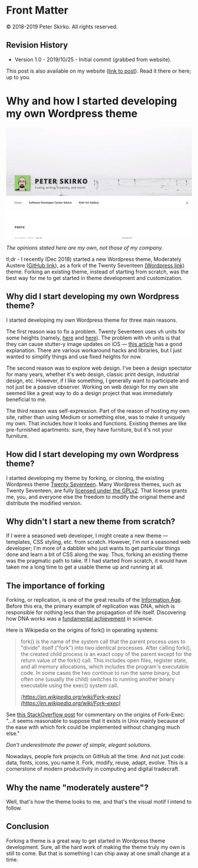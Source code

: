# Front Matter

© 2018-2019 Peter Skirko. All rights reserved.

## Revision History

* Version 1.0 - 2019/10/25 - Initial commit (grabbed from website).

This post is also available on my website ([link to
post](https://www.pskirko.com/2018/12/18/why-how-develop-wordpress-theme/)).
Read it there or here; up to you.

# Why and how I started developing my own Wordpress theme

![](https://raw.githubusercontent.com/pskirko/pskirko-website-writing/master/uploads/2019/10/website_top.jpg)

_The opinions stated here are my own, not those of my company._

tl;dr - I recently (Dec 2018) started a new Wordpress theme, Moderately Austere
([GitHub link](https://github.com/pskirko/moderatelyaustere)), as a fork of the
Twenty Seventeen [(Wordpress
link)](https://wordpress.org/themes/twentyseventeen/) theme. Forking an existing
theme, instead of starting from scratch, was the best way for me to get started
in theme development and customization.

## Why did I start developing my own Wordpress theme?

I started developing my own Wordpress theme for three main reasons.

The first reason was to fix a problem. Twenty Seventeen uses vh units for some
heights (namely,
[here](https://github.com/WordPress/twentyseventeen/blob/master/style.css#L1621)
and
[here](https://github.com/WordPress/twentyseventeen/blob/master/style.css#L3575)).
The problem with vh units is that they can cause stutter-y image updates on iOS
— [this
article](https://medium.com/@heyraimana/how-and-why-i-built-vh-fix-2bc0288eb5af)
has a good explanation. There are various workaround hacks and libraries, but I
just wanted to simplify things and use fixed heights for now.

The second reason was to explore web design. I've been a design spectator for
many years, whether it's web design, classic print design, industrial design,
etc. However, if I like something, I generally want to participate and not just
be a passive observer. Working on web design for my own site seemed like a great
way to do a design project that was immediately beneficial to me.

The third reason was self-expression. Part of the reason of hosting my own site,
rather than using Medium or something else, was to make it uniquely my own. That
includes how it looks and functions. Existing themes are like pre-furnished
apartments: sure, they have furniture, but it's not your furniture.

## How did I start developing my own Wordpress theme?

I started developing my theme by forking, or cloning, the existing Wordpress
theme [Twenty Seventeen](https://wordpress.org/themes/twentyseventeen/). Many
Wordpress themes, such as Twenty Seventeen, are fully [licensed under the
GPLv2](https://wordpress.org/news/2009/07/themes-are-gpl-too/). That license
grants me, you, and everyone else the freedom to modify the original theme and
distribute the modified version.

## Why didn't I start a new theme from scratch?

If I were a seasoned web developer, I might create a new theme — templates, CSS
styling, etc. from scratch. However, I'm not a seasoned web developer; I'm more
of a dabbler who just wants to get particular things done and learn a bit of CSS
along the way. Thus, forking an existing theme was the pragmatic path to take.
If I had started from scratch, it would have taken me a long time to get a
usable theme up and running at all.

## The importance of forking

Forking, or replication, is one of the great results of the [Information
Age](https://en.wikipedia.org/wiki/Information_Age). Before this era, the
primary example of replication was DNA, which is responsible for nothing less
than the propagation of life itself. Discovering how DNA works was a
[fundamental
achievement](https://www.nobelprize.org/prizes/medicine/1962/perspectives/) in
science.

Here is Wikipedia on the origins of fork() in operating systems:

> fork() is the name of
> the system call that the parent process uses to "divide" itself ("fork") into
> two identical processes. After calling fork(), the created child process is an
> exact copy of the parent except for the return value of the fork() call. This
> includes open files, register state, and all memory allocations, which
> includes the program's executable code. In some cases the two continue to run
> the same binary, but often one (usually the child) switches to running another
> binary executable using the exec() system call.
>
> <cite>[https://en.wikipedia.org/wiki/Fork–exec](https://en.wikipedia.org/wiki/Fork–exec)</cite>

See [this StackOverflow
post](https://unix.stackexchange.com/questions/136637/why-do-we-need-to-fork-to-create-new-processes)
for commentary on the origins of Fork–Exec: "...it seems reasonable to suppose
that it exists in Unix mainly because of the ease with which fork could be
implemented without changing much else."

_Don't underestimate the power of simple, elegant solutions._

Nowadays, people fork projects on GitHub all the time. And not just code: data,
fonts, icons, you name it. Fork, modify, reuse, adapt, evolve. This is a
cornerstone of modern productivity in computing and digital tradecraft.

## Why the name "moderately austere"?

Well, that's how the theme looks to me, and that's the visual motif I intend to
follow.

## Conclusion

Forking a theme is a great way to get started in Wordpress theme development.
Sure, all the hard work of making the theme truly my own is still to come. But
that is something I can chip away at one small change at a time.
